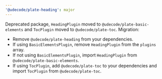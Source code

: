 ```yaml
---
'@udecode/plate-heading': major
---
```


Deprecated package, `HeadingPlugin` moved to `@udecode/plate-basic-elements` and `TocPlugin` moved to `@udecode/plate-toc`. Migration:

- Remove `@udecode/plate-heading` from your dependencies.
- If using `BasicElementsPlugin`, remove `HeadingPlugin` from the `plugins` array.
- If not using `BasicElementsPlugin`, import `HeadingPlugin` from `@udecode/plate-basic-elements`.
- If using `TocPlugin`, add `@udecode/plate-toc` to your dependencies and import `TocPlugin` from `@udecode/plate-toc`.
